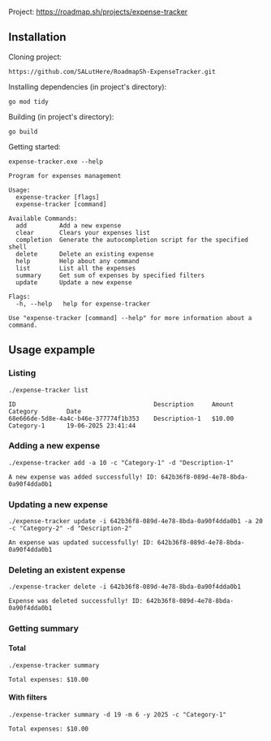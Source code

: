 Project: https://roadmap.sh/projects/expense-tracker

## Installation

Cloning project:
```
https://github.com/SALutHere/RoadmapSh-ExpenseTracker.git
```

Installing dependencies (in project's directory):
```
go mod tidy
```

Building (in project's directory):
```
go build
```

Getting started:
```
expense-tracker.exe --help
```

```
Program for expenses management

Usage:
  expense-tracker [flags]
  expense-tracker [command]

Available Commands:
  add         Add a new expense
  clear       Clears your expenses list
  completion  Generate the autocompletion script for the specified shell
  delete      Delete an existing expense
  help        Help about any command
  list        List all the expenses
  summary     Get sum of expenses by specified filters
  update      Update a new expense

Flags:
  -h, --help   help for expense-tracker

Use "expense-tracker [command] --help" for more information about a command.
```

## Usage expample
### Listing

```
./expense-tracker list
```

```
ID                                      Description     Amount  Category        Date
68e666de-5d8e-4a4c-b46e-377774f1b353    Description-1   $10.00  Category-1      19-06-2025 23:41:44
```

### Adding a new expense

```
./expense-tracker add -a 10 -c "Category-1" -d "Description-1"
```

```
A new expense was added successfully! ID: 642b36f8-089d-4e78-8bda-0a90f4dda0b1
```

### Updating a new expense

```
./expense-tracker update -i 642b36f8-089d-4e78-8bda-0a90f4dda0b1 -a 20 -c "Category-2" -d "Description-2"
```

```
An expense was updated successfully! ID: 642b36f8-089d-4e78-8bda-0a90f4dda0b1
```

### Deleting an existent expense

```
./expense-tracker delete -i 642b36f8-089d-4e78-8bda-0a90f4dda0b1
```

```
Expense was deleted successfully! ID: 642b36f8-089d-4e78-8bda-0a90f4dda0b1
```

### Getting summary
#### Total

```
./expense-tracker summary 
```

```
Total expenses: $10.00
```

#### With filters
```
./expense-tracker summary -d 19 -m 6 -y 2025 -c "Category-1"
```

```
Total expenses: $10.00
```

